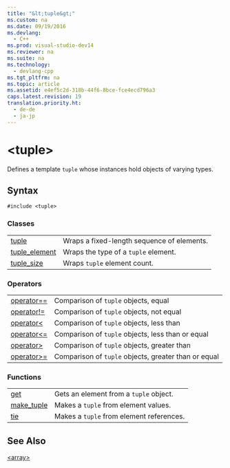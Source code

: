 ```yaml
---
title: "&lt;tuple&gt;"
ms.custom: na
ms.date: 09/19/2016
ms.devlang: 
  - C++
ms.prod: visual-studio-dev14
ms.reviewer: na
ms.suite: na
ms.technology: 
  - devlang-cpp
ms.tgt_pltfrm: na
ms.topic: article
ms.assetid: e4ef5c2d-318b-44f6-8bce-fce4ecd796a3
caps.latest.revision: 19
translation.priority.ht: 
  - de-de
  - ja-jp
---
```

# &lt;tuple&gt;
Defines a template `tuple` whose instances hold objects of varying types.  
  
## Syntax  
  
```  
#include <tuple>  
```  
  
### Classes  
  
|||  
|-|-|  
|[tuple](../vs140/tuple-Class.md)|Wraps a fixed-length sequence of elements.|  
|[tuple_element](../vs140/tuple_element-Class--tuple-.md)|Wraps the type of a `tuple` element.|  
|[tuple_size](../vs140/tuple_size-Class--tuple-.md)|Wraps `tuple` element count.|  
  
### Operators  
  
|||  
|-|-|  
|[operator==](../vs140/-tuple--operators.md#operator_eq_eq)|Comparison of `tuple` objects, equal|  
|[operator!=](../vs140/-tuple--operators.md#operator_neq)|Comparison of `tuple` objects, not equal|  
|[operator<](../vs140/-tuple--operators.md#operator_lt_)|Comparison of `tuple` objects, less than|  
|[operator<=](../vs140/-tuple--operators.md#operator_lt__eq)|Comparison of `tuple` objects, less than or equal|  
|[operator>](../vs140/-tuple--operators.md#operator_gt_)|Comparison of `tuple` objects, greater than|  
|[operator>=](../vs140/-tuple--operators.md#operator_gt__eq)|Comparison of `tuple` objects, greater than or equal|  
  
### Functions  
  
|||  
|-|-|  
|[get](../vs140/-tuple--functions.md#get_function)|Gets an element from a `tuple` object.|  
|[make_tuple](../vs140/-tuple--functions.md#make_tuple_function)|Makes a `tuple` from element values.|  
|[tie](../vs140/-tuple--functions.md#tie_function)|Makes a `tuple` from element references.|  
  
## See Also  
 [<array\>](../vs140/-array-.md)